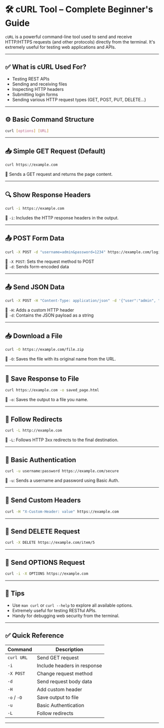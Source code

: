 # 🛠️ cURL Tool – Complete Beginner's Guide

`cURL` is a powerful command-line tool used to send and receive HTTP/HTTPS requests (and other protocols) directly from the terminal. It's extremely useful for testing web applications and APIs.

---

## ✅ What is cURL Used For?

- Testing REST APIs
- Sending and receiving files
- Inspecting HTTP headers
- Submitting login forms
- Sending various HTTP request types (GET, POST, PUT, DELETE...)

---

## ⚙️ Basic Command Structure

```bash
curl [options] [URL]
```

---

## 📥 Simple GET Request (Default)

```bash
curl https://example.com
```

🔹 Sends a GET request and returns the page content.

---

## 🔍 Show Response Headers

```bash
curl -i https://example.com
```

🔹 `-i`: Includes the HTTP response headers in the output.

---

## 📤 POST Form Data

```bash
curl -X POST -d "username=admin&password=1234" https://example.com/login
```

🔹 `-X POST`: Sets the request method to POST  
🔹 `-d`: Sends form-encoded data

---

## 📤 Send JSON Data

```bash
curl -X POST -H "Content-Type: application/json" -d '{"user":"admin", "pass":"1234"}' https://example.com/api/login
```

🔹 `-H`: Adds a custom HTTP header  
🔹 `-d`: Contains the JSON payload as a string

---

## 📥 Download a File

```bash
curl -O https://example.com/file.zip
```

🔹 `-O`: Saves the file with its original name from the URL.

---

## 💾 Save Response to File

```bash
curl https://example.com -o saved_page.html
```

🔹 `-o`: Saves the output to a file you name.

---

## 🔁 Follow Redirects

```bash
curl -L http://example.com
```

🔹 `-L`: Follows HTTP 3xx redirects to the final destination.

---

## 🔐 Basic Authentication

```bash
curl -u username:password https://example.com/secure
```

🔹 `-u`: Sends a username and password using Basic Auth.

---

## 📜 Send Custom Headers

```bash
curl -H "X-Custom-Header: value" https://example.com
```

---

## 🚀 Send DELETE Request

```bash
curl -X DELETE https://example.com/item/5
```

---

## 🧪 Send OPTIONS Request

```bash
curl -i -X OPTIONS https://example.com
```

---

## 🧠 Tips

- Use `man curl` or `curl --help` to explore all available options.
- Extremely useful for testing RESTful APIs.
- Handy for debugging web security from the terminal.

---

## ✅ Quick Reference

| Command | Description |
|---------|-------------|
| `curl URL` | Send GET request |
| `-i` | Include headers in response |
| `-X POST` | Change request method |
| `-d` | Send request body data |
| `-H` | Add custom header |
| `-o` / `-O` | Save output to file |
| `-u` | Basic Authentication |
| `-L` | Follow redirects |

---
